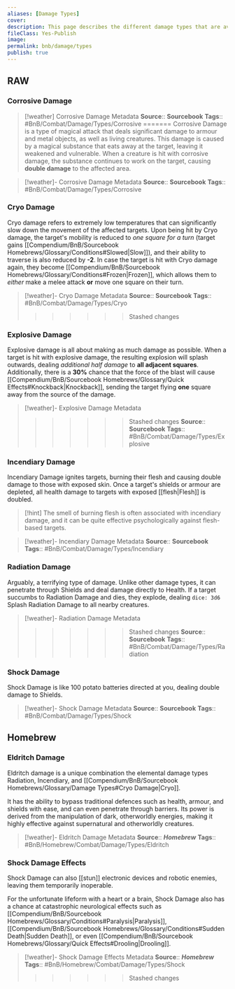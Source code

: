 ```yaml
---
aliases: [Damage Types]
cover: 
description: This page describes the different damage types that are available within the BnB system.
fileClass: Yes-Publish
image: 
permalink: bnb/damage/types
publish: true
---
```


## RAW

### Corrosive Damage

> [!weather]  Corrosive Damage Metadata
> **Source**:: **Sourcebook**
> **Tags**:: #BnB/Combat/Damage/Types/Corrosive
=======
Corrosive Damage is a type of magical attack that deals significant damage to armour and metal objects, as well as living creatures. This damage is caused by a magical substance that eats away at the target, leaving it weakened and vulnerable. When a creature is hit with corrosive damage, the substance continues to work on the target, causing **double damage** to the affected area.


> [!weather]-  Corrosive Damage Metadata
> **Source**:: **Sourcebook**
> **Tags**:: #BnB/Combat/Damage/Types/Corrosive

### Cryo Damage

Cryo damage refers to extremely low temperatures that can significantly slow down the movement of the affected targets. Upon being hit by Cryo damage, the target's mobility is reduced to *one square for a turn* (target gains [[Compendium/BnB/Sourcebook Homebrews/Glossary/Conditions#Slowed|Slow]]), and their ability to traverse is also reduced by **-2**. In case the target is hit with Cryo damage again, they become [[Compendium/BnB/Sourcebook Homebrews/Glossary/Conditions#Frozen|Frozen]], which allows them to *either* make a melee attack **or** move one square on their turn.

> [!weather]-  Cryo Damage Metadata
> **Source**:: **Sourcebook**
> **Tags**:: #BnB/Combat/Damage/Types/Cryo
>>>>>>> Stashed changes

### Explosive Damage

Explosive damage is all about making as much damage as possible. 
When a target is hit with explosive damage, the resulting explosion will splash outwards, dealing *additional half damage* to **all adjacent squares**. Additionally, there is a **30%** chance that the force of the blast will cause [[Compendium/BnB/Sourcebook Homebrews/Glossary/Quick Effects#Knockback|Knockback]], sending the target flying **one** square away from the source of the damage.

> [!weather]-  Explosive Damage Metadata
>>>>>>> Stashed changes
> **Source**:: **Sourcebook**
> **Tags**:: #BnB/Combat/Damage/Types/Explosive

### Incendiary Damage

Incendiary Damage ignites targets, burning their flesh and causing double damage to those with exposed skin. Once a target's shields or armour are depleted, all health damage to targets with exposed [[flesh|Flesh]] is doubled.

>[!hint] The smell of burning flesh is often associated with incendiary damage, and it can be quite effective psychologically against flesh-based targets.

> [!weather]-  Incendiary Damage Metadata
> **Source**:: **Sourcebook**
> **Tags**:: #BnB/Combat/Damage/Types/Incendiary

### Radiation Damage

Arguably, a terrifying type of damage. Unlike other damage types, it can penetrate through Shields and deal damage directly to Health. If a target succumbs to Radiation Damage and dies, they explode, dealing `dice: 3d6` Splash Radiation Damage to all nearby creatures.

> [!weather]-  Radiation Damage Metadata
>>>>>>> Stashed changes
> **Source**:: **Sourcebook**
> **Tags**:: #BnB/Combat/Damage/Types/Radiation

### Shock Damage

Shock Damage is like 100 potato batteries directed at you, dealing double damage to Shields. 

> [!weather]-  Shock Damage Metadata
> **Source**:: **Sourcebook**
> **Tags**:: #BnB/Combat/Damage/Types/Shock

## Homebrew

### Eldritch Damage

Eldritch damage is a unique combination the elemental damage types Radiation, Incendiary, and [[Compendium/BnB/Sourcebook Homebrews/Glossary/Damage Types#Cryo Damage|Cryo]].

It has the ability to bypass traditional defences such as health, armour, and shields with ease, and can even penetrate through barriers. Its power is derived from the manipulation of dark, otherworldly energies, making it highly effective against supernatural and otherworldly creatures.

> [!weather]-  Eldritch Damage Metadata
> **Source**:: ***Homebrew***
> **Tags**:: #BnB/Homebrew/Combat/Damage/Types/Eldritch

### Shock Damage Effects

Shock Damage can also [[stun]] electronic devices and robotic enemies, leaving them temporarily inoperable.

For the unfortunate lifeform with a heart or a brain, Shock Damage also has a chance at catastrophic neurological effects such as [[Compendium/BnB/Sourcebook Homebrews/Glossary/Conditions#Paralysis|Paralysis]], [[Compendium/BnB/Sourcebook Homebrews/Glossary/Conditions#Sudden Death|Sudden Death]], or even [[Compendium/BnB/Sourcebook Homebrews/Glossary/Quick Effects#Drooling|Drooling]].

> [!weather]-  Shock Damage Effects Metadata
> **Source**:: ***Homebrew***
> **Tags**:: #BnB/Homebrew/Combat/Damage/Types/Shock
>>>>>>> Stashed changes
